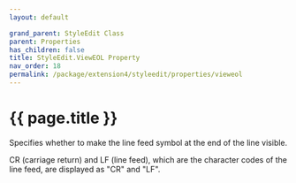 ```yaml
---
layout: default

grand_parent: StyleEdit Class
parent: Properties
has_children: false
title: StyleEdit.ViewEOL Property
nav_order: 18
permalink: /package/extension4/styleedit/properties/vieweol
---
```

# {{ page.title }}


Specifies whether to make the line feed symbol at the end of the line visible.

CR (carriage return) and LF (line feed), which are the character codes of the line feed, are displayed as "CR" and "LF".